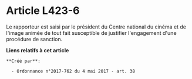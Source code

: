 # Article L423-6

Le rapporteur est saisi par le président du Centre national du cinéma et de l'image animée de tout fait susceptible de
justifier l'engagement d'une procédure de sanction.

**Liens relatifs à cet article**

	**Créé par**:

	  - Ordonnance n°2017-762 du 4 mai 2017 - art. 38
